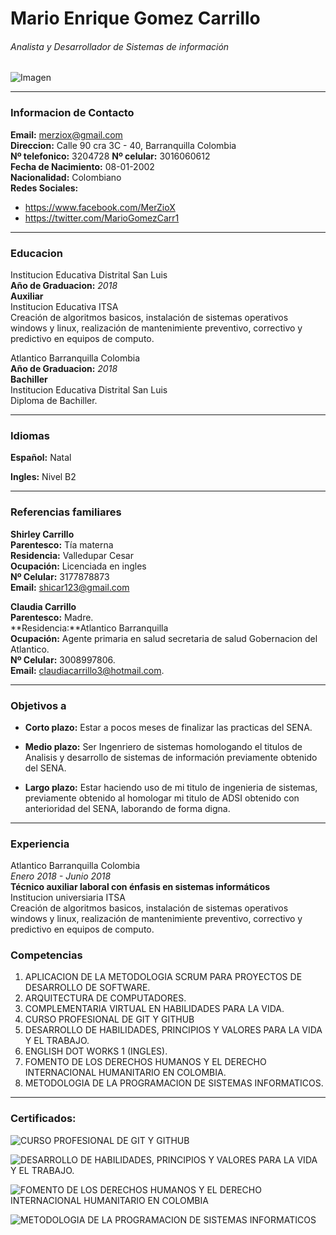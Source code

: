 # **Mario Enrique Gomez Carrillo**
###### Analista y Desarrollador de Sistemas de información
![Imagen](https://scontent.fbaq2-2.fna.fbcdn.net/v/t1.0-9/88286597_1324656734403788_2036040344864292864_n.jpg?_nc_cat=106&_nc_sid=85a577&_nc_eui2=AeGq2QhpHQ6SlzkoDVKxrRQrMivDRF4cLGUyK8NEXhwsZQ54Y8HlN95Y9W7pE-mq5XXEXZS4pVntvDozfqw39Vrt&_nc_ohc=N5xm99DoZcwAX93oRV6&_nc_ht=scontent.fbaq2-2.fna&oh=a8c49e357afd6c1b6c619a49ef1e5a2b&oe=5ED61EA6)
___
### Informacion de Contacto

  **Email:** merziox@gmail.com <br>
  **Direccion:** Calle 90 cra 3C - 40, Barranquilla Colombia <br>
  **Nº telefonico:** 3204728
  **Nº celular:** 3016060612 <br>
  **Fecha de Nacimiento:** 08-01-2002 <br>
  **Nacionalidad:** Colombiano <br>
  **Redes Sociales:** 
  - https://www.facebook.com/MerZioX 
  - https://twitter.com/MarioGomezCarr1 
___
### Educacion
Institucion Educativa Distrital San Luis <br> **Año de Graduacion:**
*2018* <br>
**Auxiliar** <br> Institucion Educativa ITSA <br>
Creación de algoritmos basicos, instalación de sistemas operativos windows y linux, realización de mantenimiente preventivo, correctivo y predictivo en equipos de computo.<br> 

Atlantico Barranquilla Colombia <br> **Año de Graduacion:** 
*2018* <br> 
**Bachiller** <br>Institucion Educativa Distrital San Luis <br>
Diploma de Bachiller.
___

### Idiomas
**Español:** Natal

**Ingles:** Nivel B2
___

### Referencias familiares

**Shirley Carrillo**  <br>
**Parentesco:** Tía materna <br>
**Residencia:** Valledupar Cesar <br>
**Ocupación:** Licenciada en ingles <br>
**Nº Celular:** 3177878873 <br>
**Email:** shicar123@gmail.com <br>

**Claudia Carrillo** <br>
**Parentesco:** Madre. <br>
**Residencia:**Atlantico Barranquilla <br>
**Ocupación:** Agente primaria en salud secretaria de salud Gobernacion del Atlantico. <br>
**Nº Celular:** 3008997806. <br>
**Email:** claudiacarrillo3@hotmail.com.
  ___
### Objetivos a 
  
  - **Corto plazo:** Estar a pocos meses de finalizar las practicas del SENA.
  
  - **Medio plazo:** Ser Ingenriero de sistemas homologando el titulos de Analisis y desarrollo de sistemas de información previamente obtenido del SENA.  
  
  - **Largo plazo:** Estar haciendo uso de mi titulo de ingenieria de sistemas, previamente obtenido al homologar mi titulo de ADSI obtenido con anterioridad del SENA, laborando de forma digna.    
___
### Experiencia
Atlantico Barranquilla Colombia <br>
*Enero 2018 - Junio 2018* <br>
 **Técnico auxiliar laboral con énfasis en sistemas informáticos**<br> Institucion universiaria ITSA <br>
 Creación de algoritmos basicos, instalación de sistemas operativos windows y linux, realización de mantenimiente preventivo, correctivo y predictivo en equipos de computo. 

### Competencias
1. APLICACION DE LA METODOLOGIA SCRUM PARA PROYECTOS DE DESARROLLO DE SOFTWARE.
2. ARQUITECTURA DE COMPUTADORES.
3. COMPLEMENTARIA VIRTUAL EN HABILIDADES PARA LA VIDA.
4. CURSO PROFESIONAL DE GIT Y GITHUB 
5. DESARROLLO DE HABILIDADES, PRINCIPIOS Y VALORES PARA LA VIDA Y EL TRABAJO.
6. ENGLISH DOT WORKS 1 (INGLES).
7. FOMENTO DE LOS DERECHOS HUMANOS Y EL DERECHO INTERNACIONAL HUMANITARIO EN COLOMBIA.
8. METODOLOGIA DE LA PROGRAMACION DE SISTEMAS INFORMATICOS. <br>
___

### Certificados:




![CURSO PROFESIONAL DE GIT Y GITHUB](https://github.com/hguzman10/ficha1905372/blob/master/Documentacion/Certificados/MG%20certificado%20git%20y%20github.jpg?raw=true "CURSO PROFESIONAL DE GIT Y GITHUB ")

![DESARROLLO DE HABILIDADES, PRINCIPIOS Y VALORES PARA LA VIDA Y EL TRABAJO.](https://github.com/hguzman10/ficha1905372/blob/master/Documentacion/Certificados/MG%20desarrollo%20de%20habilidades.jpg?raw=true "CURSO PROFESIONAL DE GIT Y GITHUB ")


![FOMENTO DE LOS DERECHOS HUMANOS Y EL DERECHO INTERNACIONAL HUMANITARIO EN COLOMBIA](https://github.com/hguzman10/ficha1905372/blob/master/Documentacion/Certificados/MG%20Fomento%20de%20los%20derechos%20humanos.jpg?raw=true "FOMENTO DE LOS DERECHOS HUMANOS Y EL DERECHO INTERNACIONAL HUMANITARIO EN COLOMBIA.")

![METODOLOGIA DE LA PROGRAMACION DE SISTEMAS INFORMATICOS](https://github.com/hguzman10/ficha1905372/blob/master/Documentacion/Certificados/MG%20Metodologia%20de%20la%20programacion%20es%20sistemas%20informaticos.jpg?raw=true "METODOLOGIA DE LA PROGRAMACION DE SISTEMAS INFORMATICOS.")